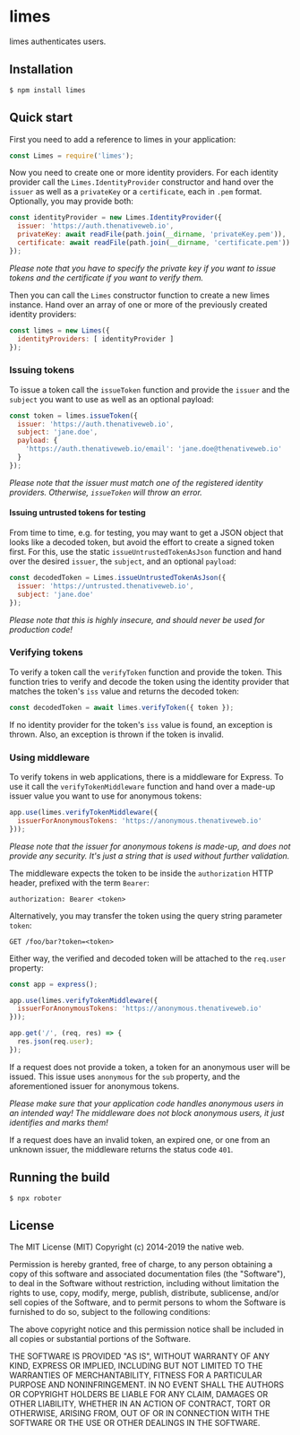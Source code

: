 # limes

limes authenticates users.

## Installation

```shell
$ npm install limes
```

## Quick start

First you need to add a reference to limes in your application:

```javascript
const Limes = require('limes');
```

Now you need to create one or more identity providers. For each identity provider call the `Limes.IdentityProvider` constructor and hand over the `issuer` as well as a `privateKey` or a `certificate`, each in `.pem` format. Optionally, you may provide both:

```javascript
const identityProvider = new Limes.IdentityProvider({
  issuer: 'https://auth.thenativeweb.io',
  privateKey: await readFile(path.join(__dirname, 'privateKey.pem')),
  certificate: await readFile(path.join(__dirname, 'certificate.pem'))
});
```

_Please note that you have to specify the private key if you want to issue tokens and the certificate if you want to verify them._

Then you can call the `Limes` constructor function to create a new limes instance. Hand over an array of one or more of the previously created identity providers:

```javascript
const limes = new Limes({
  identityProviders: [ identityProvider ]
});
```

### Issuing tokens

To issue a token call the `issueToken` function and provide the `issuer` and the `subject` you want to use as well as an optional payload:

```javascript
const token = limes.issueToken({
  issuer: 'https://auth.thenativeweb.io',
  subject: 'jane.doe',
  payload: {
    'https://auth.thenativeweb.io/email': 'jane.doe@thenativeweb.io'
  }
});
```

_Please note that the issuer must match one of the registered identity providers. Otherwise, `issueToken` will throw an error._

#### Issuing untrusted tokens for testing

From time to time, e.g. for testing, you may want to get a JSON object that looks like a decoded token, but avoid the effort to create a signed token first. For this, use the static `issueUntrustedTokenAsJson` function and hand over the desired `issuer`, the `subject`, and an optional `payload`:

```javascript
const decodedToken = Limes.issueUntrustedTokenAsJson({
  issuer: 'https://untrusted.thenativeweb.io',
  subject: 'jane.doe'
});
```

_Please note that this is highly insecure, and should never be used for production code!_

### Verifying tokens

To verify a token call the `verifyToken` function and provide the token. This function tries to verify and decode the token using the identity provider that matches the token's `iss` value and returns the decoded token:

```javascript
const decodedToken = await limes.verifyToken({ token });
```

If no identity provider for the token's `iss` value is found, an exception is thrown. Also, an exception is thrown if the token is invalid.

### Using middleware

To verify tokens in web applications, there is a middleware for Express. To use it call the `verifyTokenMiddleware` function and hand over a made-up issuer value you want to use for anonymous tokens:

```javascript
app.use(limes.verifyTokenMiddleware({
  issuerForAnonymousTokens: 'https://anonymous.thenativeweb.io'
}));
```

_Please note that the issuer for anonymous tokens is made-up, and does not provide any security. It's just a string that is used without further validation._

The middleware expects the token to be inside the `authorization` HTTP header, prefixed with the term `Bearer`:

    authorization: Bearer <token>

Alternatively, you may transfer the token using the query string parameter `token`:

    GET /foo/bar?token=<token>

Either way, the verified and decoded token will be attached to the `req.user` property:

```javascript
const app = express();

app.use(limes.verifyTokenMiddleware({
  issuerForAnonymousTokens: 'https://anonymous.thenativeweb.io'
}));

app.get('/', (req, res) => {
  res.json(req.user);
});
```

If a request does not provide a token, a token for an anonymous user will be issued. This issue uses `anonymous` for the `sub` property, and the aforementioned issuer for anonymous tokens.

_Please make sure that your application code handles anonymous users in an intended way! The middleware does not block anonymous users, it just identifies and marks them!_

If a request does have an invalid token, an expired one, or one from an unknown issuer, the middleware returns the status code `401`.

## Running the build

```shell
$ npx roboter
```

## License

The MIT License (MIT)
Copyright (c) 2014-2019 the native web.

Permission is hereby granted, free of charge, to any person obtaining a copy of this software and associated documentation files (the "Software"), to deal in the Software without restriction, including without limitation the rights to use, copy, modify, merge, publish, distribute, sublicense, and/or sell copies of the Software, and to permit persons to whom the Software is furnished to do so, subject to the following conditions:

The above copyright notice and this permission notice shall be included in all copies or substantial portions of the Software.

THE SOFTWARE IS PROVIDED "AS IS", WITHOUT WARRANTY OF ANY KIND, EXPRESS OR IMPLIED, INCLUDING BUT NOT LIMITED TO THE WARRANTIES OF MERCHANTABILITY, FITNESS FOR A PARTICULAR PURPOSE AND NONINFRINGEMENT. IN NO EVENT SHALL THE AUTHORS OR COPYRIGHT HOLDERS BE LIABLE FOR ANY CLAIM, DAMAGES OR OTHER LIABILITY, WHETHER IN AN ACTION OF CONTRACT, TORT OR OTHERWISE, ARISING FROM, OUT OF OR IN CONNECTION WITH THE SOFTWARE OR THE USE OR OTHER DEALINGS IN THE SOFTWARE.
